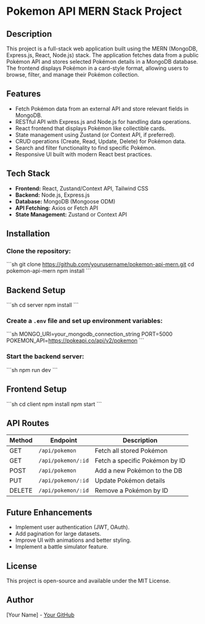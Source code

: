 # Pokemon API MERN Stack Project

## Description

This project is a full-stack web application built using the MERN (MongoDB, Express.js, React, Node.js) stack. The application fetches data from a public Pokémon API and stores selected Pokémon details in a MongoDB database. The frontend displays Pokémon in a card-style format, allowing users to browse, filter, and manage their Pokémon collection.

## Features

- Fetch Pokémon data from an external API and store relevant fields in MongoDB.
- RESTful API with Express.js and Node.js for handling data operations.
- React frontend that displays Pokémon like collectible cards.
- State management using Zustand (or Context API, if preferred).
- CRUD operations (Create, Read, Update, Delete) for Pokémon data.
- Search and filter functionality to find specific Pokémon.
- Responsive UI built with modern React best practices.

## Tech Stack

- **Frontend:** React, Zustand/Context API, Tailwind CSS
- **Backend:** Node.js, Express.js
- **Database:** MongoDB (Mongoose ODM)
- **API Fetching:** Axios or Fetch API
- **State Management:** Zustand or Context API

## Installation

### Clone the repository:

\`\`\`sh
git clone https://github.com/yourusername/pokemon-api-mern.git
cd pokemon-api-mern
npm install
\`\`\`

## Backend Setup

\`\`\`sh
cd server
npm install
\`\`\`

### Create a `.env` file and set up environment variables:

\`\`\`sh
MONGO_URI=your_mongodb_connection_string
PORT=5000
POKEMON_API=https://pokeapi.co/api/v2/pokemon
\`\`\`

### Start the backend server:

\`\`\`sh
npm run dev
\`\`\`

## Frontend Setup

\`\`\`sh
cd client
npm install
npm start
\`\`\`

## API Routes

| Method | Endpoint           | Description                    |
| ------ | ------------------ | ------------------------------ |
| GET    | `/api/pokemon`     | Fetch all stored Pokémon       |
| GET    | `/api/pokemon/:id` | Fetch a specific Pokémon by ID |
| POST   | `/api/pokemon`     | Add a new Pokémon to the DB    |
| PUT    | `/api/pokemon/:id` | Update Pokémon details         |
| DELETE | `/api/pokemon/:id` | Remove a Pokémon by ID         |

## Future Enhancements

- Implement user authentication (JWT, OAuth).
- Add pagination for large datasets.
- Improve UI with animations and better styling.
- Implement a battle simulator feature.

## License

This project is open-source and available under the MIT License.

## Author

[Your Name] - [Your GitHub](https://github.com/yourusername)
